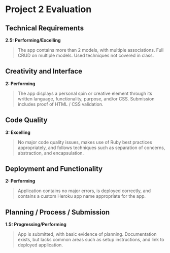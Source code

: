 # Project 2 Evaluation

## Technical Requirements
**2.5: Performing/Excelling**
> The app contains more than 2 models, with multiple associations. Full CRUD on multiple models. Used techniques not covered in class.

## Creativity and Interface
**2: Performing**
>The app displays a personal spin or creative element through its written language, functionality, purpose, and/or CSS. Submission includes proof of HTML / CSS validation.

## Code Quality
**3: Excelling**
>No major code quality issues, makes use of Ruby best practices appropriately, and follows techniques such as separation of concerns, abstraction, and encapsulation.

## Deployment and Functionality
**2: Performing**
>Application contains no major errors, is deployed correctly, and contains a custom Heroku app name appropriate for the app.

## Planning / Process / Submission
**1.5: Progressing/Performing**
>App is submitted, with basic evidence of planning. Documentation exists, but lacks common areas such as setup instructions, and link to deployed application.
